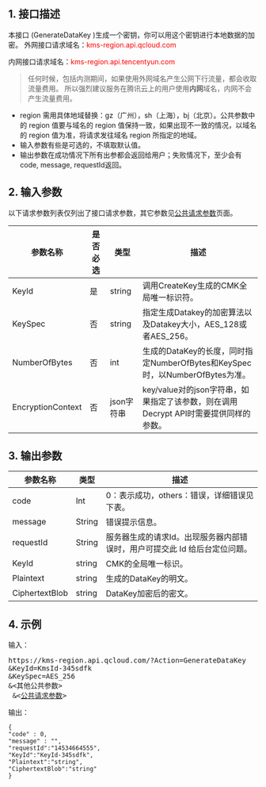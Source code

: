 ## 1. 接口描述

本接口 (GenerateDataKey )生成一个密钥，你可以用这个密钥进行本地数据的加密。
外网接口请求域名：<font style="color:red">kms-region.api.qcloud.com</font>

内网接口请求域名：<font style="color:red">kms-region.api.tencentyun.com</font>

> 任何时候，包括内测期间，如果使用外网域名产生公网下行流量，都会收取流量费用。 所以强烈建议服务在腾讯云上的用户使用**内网**域名，内网不会产生流量费用。

- region 需用具体地域替换：gz（广州），sh（上海），bj（北京）。公共参数中的 region 值要与域名的 region 值保持一致，如果出现不一致的情况，以域名的 region 值为准，将请求发往域名 region 所指定的地域。
- 输入参数有些是可选的，不填取默认值。
- 输出参数在成功情况下所有出参都会返回给用户；失败情况下，至少会有code, message, requestId返回。

## 2. 输入参数

以下请求参数列表仅列出了接口请求参数，其它参数见[公共请求参数](https://www.qcloud.com/document/product/573/8913)页面。

| 参数名称 | 是否必选  | 类型 | 描述 |
|---------|---------|---------|---------|
| KeyId| 是| string| 调用CreateKey生成的CMK全局唯一标识符。|
| KeySpec| 否| string|指定生成Datakey的加密算法以及Datakey大小，AES_128或者AES_256。|
| NumberOfBytes| 否| int| 生成的DataKey的长度，同时指定NumberOfBytes和KeySpec时，以NumberOfBytes为准。|
| EncryptionContext| 否| json字符串| key/value对的json字符串，如果指定了该参数，则在调用Decrypt API时需要提供同样的参数。|


## 3. 输出参数

| 参数名称 | 类型 | 描述 |
|---------|---------|---------|
| code | Int | 0：表示成功，others：错误，详细错误见下表。|
| message | String | 错误提示信息。|
| requestId| String| 服务器生成的请求Id。出现服务器内部错误时，用户可提交此 Id 给后台定位问题。|
| KeyId| string| CMK的全局唯一标识。|
| Plaintext| string| 生成的DataKey的明文。|
| CiphertextBlob| string| DataKey加密后的密文。|





## 4. 示例

输入：

<pre>
https://kms-region.api.qcloud.com/?Action=GenerateDataKey
&KeyId=KmsId-345sdfk
&KeySpec=AES_256
&<其他公共参数>
 &<<a href="https://www.qcloud.com/doc/api/229/6976">公共请求参数</a>>
</pre>

输出：

```
{
"code" : 0,
"message" : "",
"requestId":"14534664555",
"KeyId":"KeyId-345sdfk",
"Plaintext":"string",
"CiphertextBlob":"string"
}
```






